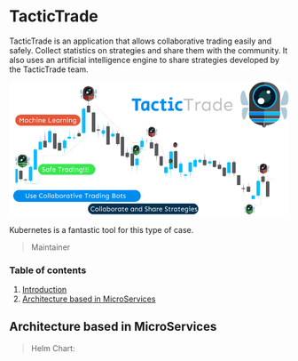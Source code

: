 # TacticTrade

TacticTrade is an application that allows collaborative trading easily and safely. Collect statistics on strategies and share them with the community. It also uses an artificial intelligence engine to share strategies developed by the TacticTrade team.



<!-- ![k8s](docs/assets/TacticTradeDark.png':size=100%') -->
![image](docs/assets/tactictrade_intro.png ':size=50%')

Kubernetes is a fantastic tool for this type of case.

> Maintainer


###  Table of contents

1. [Introduction](#tls-certificates)
2. [Architecture based in MicroServices](#canary-flagger)

## Architecture based in MicroServices

> Helm  Chart:

